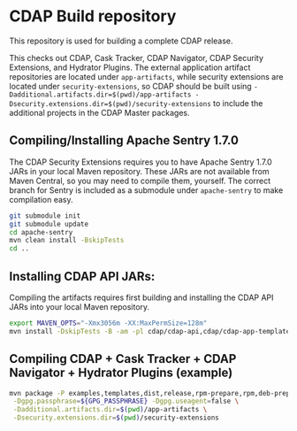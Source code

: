 # CDAP Build repository

This repository is used for building a complete CDAP release.

This checks out CDAP, Cask Tracker, CDAP Navigator, CDAP Security
Extensions, and Hydrator Plugins. The external application artifact
repositories are located under `app-artifacts`, while security
extensions are located under `security-extensions`, so CDAP should
be built using
`-Dadditional.artifacts.dir=$(pwd)/app-artifacts -Dsecurity.extensions.dir=$(pwd)/security-extensions`
to include the additional projects in the CDAP Master packages.

## Compiling/Installing Apache Sentry 1.7.0

The CDAP Security Extensions requires you to have Apache Sentry 1.7.0
JARs in your local Maven repository. These JARs are not available from
Maven Central, so you may need to compile them, yourself. The correct
branch for Sentry is included as a submodule under `apache-sentry` to
make compilation easy.

```bash
git submodule init
git submodule update
cd apache-sentry
mvn clean install -BskipTests
cd ..
```

## Installing CDAP API JARs:

Compiling the artifacts requires first building and installing the
CDAP API JARs into your local Maven repository.

```bash
export MAVEN_OPTS="-Xmx3056m -XX:MaxPermSize=128m"
mvn install -DskipTests -B -am -pl cdap/cdap-api,cdap/cdap-app-templates -P templates
```

## Compiling CDAP + Cask Tracker + CDAP Navigator + Hydrator Plugins (example)
```bash
mvn package -P examples,templates,dist,release,rpm-prepare,rpm,deb-prepare,deb,tgz,unit-tests \
 -Dgpg.passphrase=${GPG_PASSPHRASE} -Dgpg.useagent=false \
 -Dadditional.artifacts.dir=$(pwd)/app-artifacts \
 -Dsecurity.extensions.dir=$(pwd)/security-extensions
```
